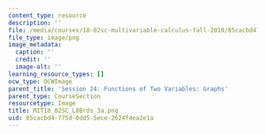 ```yaml
---
content_type: resource
description: ''
file: /media/courses/18-02sc-multivariable-calculus-fall-2010/85cacbd4775d0dd55ece2624f4ea2e1a_MIT18_02SC_L8Brds_3a.png
file_type: image/png
image_metadata:
  caption: ''
  credit: ''
  image-alt: ''
learning_resource_types: []
ocw_type: OCWImage
parent_title: 'Session 24: Functions of Two Variables: Graphs'
parent_type: CourseSection
resourcetype: Image
title: MIT18_02SC_L8Brds_3a.png
uid: 85cacbd4-775d-0dd5-5ece-2624f4ea2e1a
---
```

